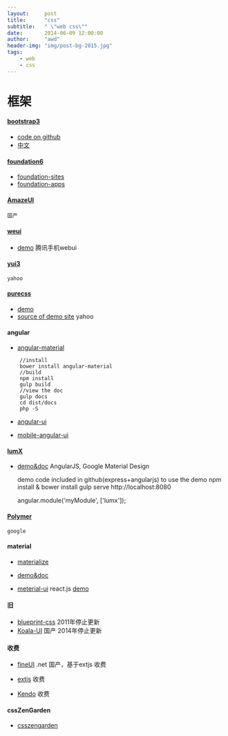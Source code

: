 ```yaml
---
layout:     post
title:      "css"
subtitle:   " \"web css\""
date:       2014-06-09 12:00:00
author:     "awd"
header-img: "img/post-bg-2015.jpg"
tags:
    - web
    - css
---
```


# 框架

#### [bootstrap3](http://getbootstrap.com/)
- [code on github](https://github.com/twbs/bootstrap)
- [中文](http://www.bootcss.com/)

#### [foundation6](http://foundation.zurb.com/)
- [foundation-sites](https://github.com/zurb/foundation-sites)
- [foundation-apps](https://github.com/zurb/foundation-apps)

#### [AmazeUI](http://amazeui.org/)
	国产

#### [weui](https://github.com/weui)
- [demo](http://weui.github.io/weui/)
	腾讯手机webui

#### [yui3](https://github.com/yui)
	yahoo
	
#### [purecss](https://github.com/yahoo/pure/)
- [demo](http://purecss.io/)
- [source of demo site](https://github.com/yahoo/pure-site)
	yahoo

#### angular
- [angular-material](https://github.com/angular/material)

```
	//install
	bower install angular-material
	//build
	npm install
	gulp build
	//view the doc
	gulp docs
	cd dist/docs
	php -S 
```

- [angular-ui](https://angular-ui.github.io/)
	  
- [mobile-angular-ui](https://github.com/mcasimir/mobile-angular-ui)

#### [lumX](https://github.com/lumapps/lumX)
- [demo&doc](http://ui.lumapps.com/) 
	AngularJS, Google Material Design
	
	demo code included in github(express+angularjs)
	to use the demo
    npm install & bower install
    gulp serve
    http://localhost:8080
	
	angular.module('myModule', ['lumx']);


#### [Polymer](https://github.com/Polymer/polymer)
	google

#### material
- [materialize](https://github.com/Dogfalo/materialize)
- [demo&doc](http://materializecss.com/)

- [meterial-ui](https://github.com/callemall/material-ui)
	react.js
	[demo](http://material-ui.com/#/)

	

#### 旧
- [blueprint-css](https://github.com/joshuaclayton/blueprint-css)
	2011年停止更新
- [Koala-UI](http://git.oschina.net/openkoala/Koala-UI) 
	国产
	2014年停止更新

#### 收费
- [fineUI](http://www.fineui.com/)
	.net
	国产，基于extjs
	收费
	
- [extjs](https://www.sencha.com/products/extjs/)
	收费
	
- [Kendo](http://www.telerik.com/kendo-ui)
	收费
	
#### cssZenGarden
- [csszengarden](http://www.csszengarden.com/)




